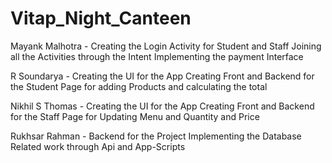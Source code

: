 # Vitap_Night_Canteen

Mayank Malhotra - 
Creating the Login Activity for Student and Staff
Joining all the Activities through the Intent
Implementing the payment Interface

R Soundarya - 
Creating the UI for the App
Creating Front and Backend for the Student Page for adding Products and calculating the total

Nikhil S Thomas - 
Creating the UI for the App
Creating Front and Backend for the Staff Page for Updating Menu and Quantity and Price

Rukhsar Rahman - 
Backend for the Project
Implementing the Database Related work through Api and App-Scripts
